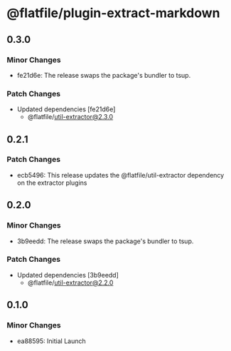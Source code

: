 # @flatfile/plugin-extract-markdown

## 0.3.0

### Minor Changes

- fe21d6e: The release swaps the package's bundler to tsup.

### Patch Changes

- Updated dependencies [fe21d6e]
  - @flatfile/util-extractor@2.3.0

## 0.2.1

### Patch Changes

- ecb5496: This release updates the @flatfile/util-extractor dependency on the extractor plugins

## 0.2.0

### Minor Changes

- 3b9eedd: The release swaps the package's bundler to tsup.

### Patch Changes

- Updated dependencies [3b9eedd]
  - @flatfile/util-extractor@2.2.0

## 0.1.0

### Minor Changes

- ea88595: Initial Launch
